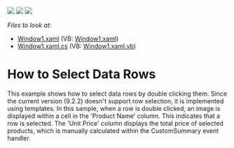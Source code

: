 <!-- default badges list -->
![](https://img.shields.io/endpoint?url=https://codecentral.devexpress.com/api/v1/VersionRange/128652793/11.1.4%2B)
[![](https://img.shields.io/badge/Open_in_DevExpress_Support_Center-FF7200?style=flat-square&logo=DevExpress&logoColor=white)](https://supportcenter.devexpress.com/ticket/details/E1666)
[![](https://img.shields.io/badge/📖_How_to_use_DevExpress_Examples-e9f6fc?style=flat-square)](https://docs.devexpress.com/GeneralInformation/403183)
<!-- default badges end -->
<!-- default file list -->
*Files to look at*:

* [Window1.xaml](./CS/DXGrid_RowSelection/Window1.xaml) (VB: [Window1.xaml](./VB/DXGrid_RowSelection/Window1.xaml))
* [Window1.xaml.cs](./CS/DXGrid_RowSelection/Window1.xaml.cs) (VB: [Window1.xaml.vb](./VB/DXGrid_RowSelection/Window1.xaml.vb))
<!-- default file list end -->
# How to Select Data Rows


<p>This example shows how to select data rows by double clicking them. Since the current version (9.2.2) doesn't support row selection, it is implemented using templates. In this sample, when a row is double clicked, an image is displayed within a cell in the 'Product Name' column. This indicates that a row is selected. The 'Unit Price' column displays the total price of selected products, which is manually calculated within the CustomSummary event handler.</p>

<br/>


